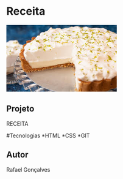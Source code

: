 # Receita

![](./torta-1.jpeg)

## Projeto 
RECEITA

#Tecnologias
*HTML
*CSS
*GIT

## Autor
Rafael Gonçalves
